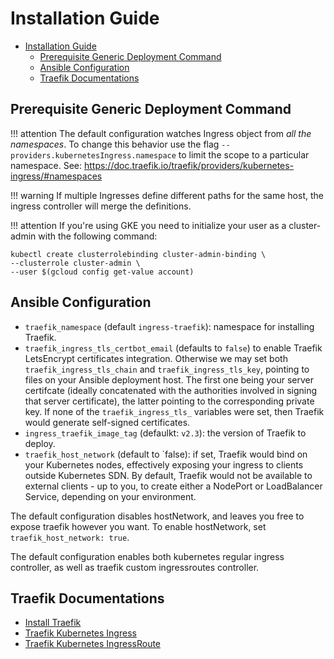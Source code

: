 # Installation Guide

- [Installation Guide](#installation-guide)
  - [Prerequisite Generic Deployment Command](#prerequisite-generic-deployment-command)
  - [Ansible Configuration](#ansible-configuration)
  - [Traefik Documentations](#traefik-documentations)

## Prerequisite Generic Deployment Command

!!! attention
    The default configuration watches Ingress object from *all the namespaces*.
    To change this behavior use the flag `--providers.kubernetesIngress.namespace` to limit the scope to a particular namespace.
    See: https://doc.traefik.io/traefik/providers/kubernetes-ingress/#namespaces

!!! warning
    If multiple Ingresses define different paths for the same host, the ingress controller will merge the definitions.

!!! attention
    If you're using GKE you need to initialize your user as a cluster-admin with the following command:

```console
kubectl create clusterrolebinding cluster-admin-binding \
--clusterrole cluster-admin \
--user $(gcloud config get-value account)
```

## Ansible Configuration

- `traefik_namespace` (default `ingress-traefik`): namespace for installing Traefik.
- `traefik_ingress_tls_certbot_email` (defaults to `false`) to enable Traefik LetsEncrypt
   certificates integration. Otherwise we may set both `traefik_ingress_tls_chain` and
  `traefik_ingress_tls_key`, pointing to files on your Ansible deployment host. The first
  one being your server certifcate (ideally concatenated with the authorities involved in
  signing that server certificate), the latter pointing to the corresponding private key.
  If none of the `traefik_ingress_tls_` variables were set, then Traefik would generate
  self-signed certificates.
- `ingress_traefik_image_tag` (defaulkt: `v2.3`): the version of Traefik to deploy.
- `traefik_host_network` (default to `false): if set, Traefik would bind on your
  Kubernetes nodes, effectively exposing your ingress to clients outside Kubernetes SDN.
  By default, Traefik would not be available to external clients - up to you, to create
  either a NodePort or LoadBalancer Service, depending on your environment.

The default configuration disables hostNetwork, and leaves you free to expose
traefik however you want. To enable hostNetwork, set
`traefik_host_network: true`.

The default configuration enables both kubernetes regular ingress controller,
as well as traefik custom ingressroutes controller.

## Traefik Documentations

- [Install Traefik](https://doc.traefik.io/traefik/v2.3/getting-started/install-traefik/)
- [Traefik Kubernetes Ingress](https://doc.traefik.io/traefik/providers/kubernetes-ingress/)
- [Traefik Kubernetes IngressRoute](https://doc.traefik.io/traefik/providers/kubernetes-crd/)
